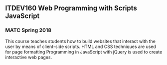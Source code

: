 ITDEV160 Web Programming with Scripts JavaScript
------
### MATC Spring 2018

This course teaches students how to build websites that interact with the user by means of client-side scripts. HTML and CSS techniques are used for page formatting Programming in JavaScript with jQuery is used to create interactive web pages.
